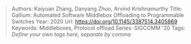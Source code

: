 > Authors: Kaiyuan Zhang, Danyang Zhuo, Arvind Krishnamurthy
> Title: Gallium: Automated Software Middlebox Offloading to Programmable Switches
> Year: 2020
> Url: https://doi.org/10.1145/3387514.3405869
> Keywords: Middleboxes, Protocol offload
> Series: SIGCOMM '20
> Tags: *Define your own tags here, separate by comma*